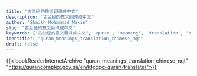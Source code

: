 ```yaml
---
title: "古兰经的意义翻译成中文"
description: "古兰经的意义翻译成中文"
author: "Shaikh Mohammad Makin"
slug: "古兰经的意义翻译成中文"
keywords: ['古兰经的意义翻译成中文', 'quran', 'meaning', 'translation', 'book', 'download', 'pdf', 'islam']
identifier: "quran_meanings_translation_chinese_nqt"
draft: false
---
```


{{< bookReaderInternetArchive "quran_meanings_translation_chinese_nqt" "https://qurancomplex.gov.sa/en/kfgqpc-quran-translate/">}}
